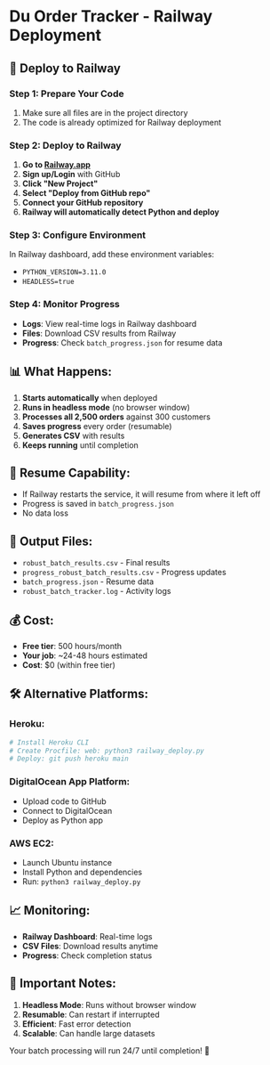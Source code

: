 # Du Order Tracker - Railway Deployment

## 🚀 Deploy to Railway

### **Step 1: Prepare Your Code**
1. Make sure all files are in the project directory
2. The code is already optimized for Railway deployment

### **Step 2: Deploy to Railway**

1. **Go to [Railway.app](https://railway.app)**
2. **Sign up/Login** with GitHub
3. **Click "New Project"**
4. **Select "Deploy from GitHub repo"**
5. **Connect your GitHub repository**
6. **Railway will automatically detect Python and deploy**

### **Step 3: Configure Environment**

In Railway dashboard, add these environment variables:
- `PYTHON_VERSION=3.11.0`
- `HEADLESS=true`

### **Step 4: Monitor Progress**

- **Logs**: View real-time logs in Railway dashboard
- **Files**: Download CSV results from Railway
- **Progress**: Check `batch_progress.json` for resume data

## 📊 **What Happens:**

1. **Starts automatically** when deployed
2. **Runs in headless mode** (no browser window)
3. **Processes all 2,500 orders** against 300 customers
4. **Saves progress** every order (resumable)
5. **Generates CSV** with results
6. **Keeps running** until completion

## 🔄 **Resume Capability:**

- If Railway restarts the service, it will resume from where it left off
- Progress is saved in `batch_progress.json`
- No data loss

## 📁 **Output Files:**

- `robust_batch_results.csv` - Final results
- `progress_robust_batch_results.csv` - Progress updates
- `batch_progress.json` - Resume data
- `robust_batch_tracker.log` - Activity logs

## 💰 **Cost:**

- **Free tier**: 500 hours/month
- **Your job**: ~24-48 hours estimated
- **Cost**: $0 (within free tier)

## 🛠️ **Alternative Platforms:**

### **Heroku:**
```bash
# Install Heroku CLI
# Create Procfile: web: python3 railway_deploy.py
# Deploy: git push heroku main
```

### **DigitalOcean App Platform:**
- Upload code to GitHub
- Connect to DigitalOcean
- Deploy as Python app

### **AWS EC2:**
- Launch Ubuntu instance
- Install Python and dependencies
- Run: `python3 railway_deploy.py`

## 📈 **Monitoring:**

- **Railway Dashboard**: Real-time logs
- **CSV Files**: Download results anytime
- **Progress**: Check completion status

## 🚨 **Important Notes:**

1. **Headless Mode**: Runs without browser window
2. **Resumable**: Can restart if interrupted
3. **Efficient**: Fast error detection
4. **Scalable**: Can handle large datasets

Your batch processing will run 24/7 until completion! 🎯
